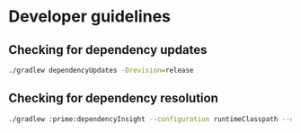 # Developer guidelines

## Checking for dependency updates

```bash
./gradlew dependencyUpdates -Drevision=release
```

## Checking for dependency resolution

```bash
./gradlew :prime:dependencyInsight --configuration runtimeClasspath --dependency dependency-name
```

